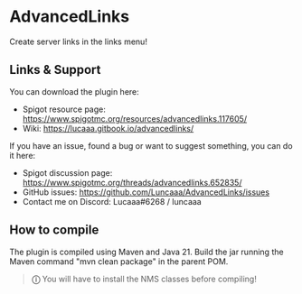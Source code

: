 # AdvancedLinks
Create server links in the links menu!

## Links & Support
You can download the plugin here:
- Spigot resource page: https://www.spigotmc.org/resources/advancedlinks.117605/
- Wiki: https://lucaaa.gitbook.io/advancedlinks/

If you have an issue, found a bug or want to suggest something, you can do it here:
- Spigot discussion page: https://www.spigotmc.org/threads/advancedlinks.652835/
- GitHub issues: https://github.com/Luncaaa/AdvancedLinks/issues
- Contact me on Discord: Lucaaa#6268 / luncaaa

## How to compile
The plugin is compiled using Maven and Java 21.
Build the jar running the Maven command "mvn clean package" in the parent POM.
> **&#9432;** You will have to install the NMS classes before compiling!
